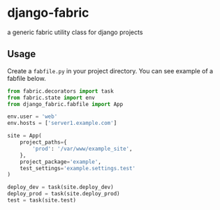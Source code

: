 # django-fabric

a generic fabric utility class for django projects

## Usage

Create a `fabfile.py` in your project directory. You can see example of a fabfile below.

```python
from fabric.decorators import task
from fabric.state import env
from django_fabric.fabfile import App

env.user = 'web'
env.hosts = ['server1.example.com']

site = App(
    project_paths={
        'prod': '/var/www/example_site',
    },
    project_package='example',
    test_settings='example.settings.test'
)

deploy_dev = task(site.deploy_dev)
deploy_prod = task(site.deploy_prod)
test = task(site.test)
```
